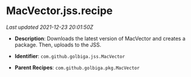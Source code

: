 # MacVector.jss.recipe

_Last updated 2021-12-23 20:01:50Z_

- **Description**: Downloads the latest version of MacVector and creates a package. Then, uploads to the JSS.

- **Identifier**: `com.github.golbiga.jss.MacVector`

- **Parent Recipes**: `com.github.golbiga.pkg.MacVector`
